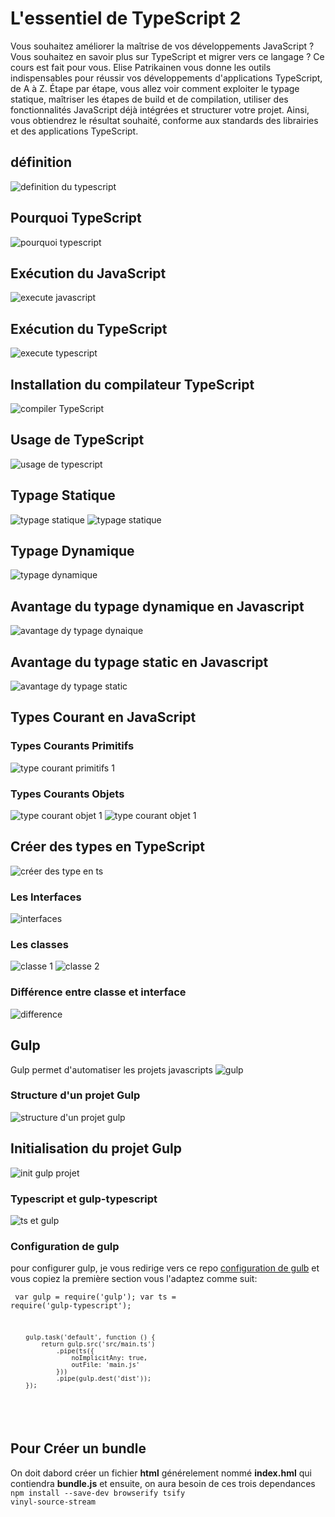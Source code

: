 # L'essentiel de TypeScript 2
Vous souhaitez améliorer la maîtrise de vos développements JavaScript ? Vous souhaitez en savoir plus sur TypeScript et migrer vers ce langage ? Ce cours est fait pour vous. Elise Patrikainen vous donne les outils indispensables pour réussir vos développements d'applications TypeScript, de A à Z. Étape par étape, vous allez voir comment exploiter le typage statique, maîtriser les étapes de build et de compilation, utiliser des fonctionnalités JavaScript déjà intégrées et structurer votre projet. Ainsi, vous obtiendrez le résultat souhaité, conforme aux standards des librairies et des applications TypeScript.

## définition
![definition du typescript](images/definition.png)

## Pourquoi TypeScript
![pourquoi typescript](images/importance.png)

## Exécution du JavaScript
![execute javascript](images/executionts.png)

## Exécution du TypeScript
![execute typescript](images/exectypescript.png)
## Installation du compilateur TypeScript
![compiler TypeScript](images/compilerts.png)
## Usage de TypeScript
![usage de typescript](images/usagets.png)
## Typage Statique
![typage statique](images/typagestatique.png)
![typage statique](images/typagestatique2.png)

## Typage Dynamique
![typage dynamique](images/typagesdynamique.png)
## Avantage du typage dynamique en Javascript
![avantage dy typage dynaique](images/avantagetypagedynamique.png)
## Avantage du typage static en Javascript
![avantage dy typage static](images/avantagedetypagestatique.png)
## Types Courant en JavaScript
### Types Courants Primitifs
![type courant primitifs 1](images/typecourantprimitif.png)
### Types Courants Objets
![type courant objet 1](images/typecourantobjet.png)
![type courant objet 1](images/typecourantobjet2.png)
## Créer des types en TypeScript
![créer des type en ts](images/creertypests.png)
### Les Interfaces
![interfaces](images/interface.png)
### Les classes 
![classe 1](images/classe1.png)
![classe 2](images/classe.png)

### Différence entre classe et interface
![difference](images/differencentreclasseetinterface.png)

## Gulp 
Gulp permet d'automatiser les projets javascripts
![gulp](images/gulp.png)
### Structure d'un projet Gulp
![structure d'un projet gulp](images/strugulp.png)

## Initialisation du projet Gulp
![init gulp projet](images/initgulpprojet.png)
### Typescript et gulp-typescript
![ts et gulp](images/installts.png)
### Configuration de gulp
pour configurer gulp, je vous redirige vers ce repo [configuration de gulb](https://github.com/ivogabe/gulp-typescript#basic-usage) et vous copiez la première section vous l'adaptez comme suit:
<code>
    <pre>
        var gulp = require('gulp');
        var ts = require('gulp-typescript');

        gulp.task('default', function () {
            return gulp.src('src/main.ts')
                .pipe(ts({
                    noImplicitAny: true,
                    outFile: 'main.js'
                }))
                .pipe(gulp.dest('dist'));
        });
</pre>
</code>

## Pour Créer un bundle 
On doit dabord créer un fichier **html** générelement nommé **index.hml** qui contiendra **bundle.js**
et ensuite, on aura besoin de ces trois dependances<br/>
<code>npm install --save-dev browserify tsify vinyl-source-stream</code>